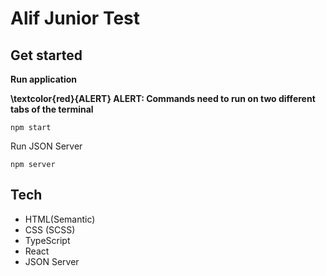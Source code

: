 # Alif Junior Test

## Get started

**Run application**

**\textcolor{red}{ALERT} ALERT: Commands need to run on two different tabs of the terminal**

```
npm start
```

Run JSON Server

```
npm server
```

## Tech

- HTML(Semantic)
- CSS (SCSS)
- TypeScript
- React
- JSON Server

